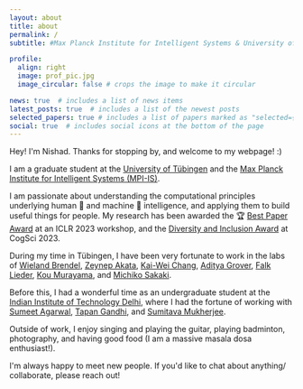 ```yaml
---
layout: about
title: about
permalink: /
subtitle: #Max Planck Institute for Intelligent Systems & University of Tübingen

profile:
  align: right
  image: prof_pic.jpg
  image_circular: false # crops the image to make it circular

news: true  # includes a list of news items
latest_posts: true  # includes a list of the newest posts
selected_papers: true # includes a list of papers marked as "selected={true}"
social: true  # includes social icons at the bottom of the page
---
```

Hey! I'm Nishad. Thanks for stopping by, and welcome to my webpage! :)

I am a graduate student at the [University of Tübingen](https://www.neuroschool-tuebingen.de/) and the [Max Planck Institute for Intelligent Systems (MPI-IS)](https://is.mpg.de/).

I am passionate about understanding the computational principles underlying human 🧠 and machine 🤖 intelligence, and applying them to build useful things for people. My research has been awarded the 🏆 [Best Paper Award](https://rtml-iclr2023.github.io/papers.html) at an ICLR 2023 workshop, and the [Diversity and Inclusion Award](https://cognitivesciencesociety.org/conference-awards/) at CogSci 2023.

During my time in Tübingen, I have been very fortunate to work in the labs of [Wieland Brendel](https://scholar.google.com/citations?user=v-JL-hsAAAAJ&hl=en), [Zeynep Akata](https://scholar.google.com/citations?user=jQl9RtkAAAAJ&hl=en), [Kai-Wei Chang](https://scholar.google.com/citations?user=fqDBtzYAAAAJ&hl=en), [Aditya Grover](https://scholar.google.com/citations?user=oOhnPUgAAAAJ&hl=en), [Falk Lieder](https://scholar.google.com/citations?user=JscQvlUAAAAJ&hl=en), [Kou Murayama](https://scholar.google.com/citations?user=r0AJphIAAAAJ&hl=en), and [Michiko Sakaki](https://scholar.google.co.jp/citations?user=_mKkd00AAAAJ&hl=en).

Before this, I had a wonderful time as an undergraduate student at the [Indian Institute of Technology Delhi](https://home.iitd.ac.in/), where I had the fortune of working with [Sumeet Agarwal](https://scholar.google.com/citations?user=vEsSCZsAAAAJ&hl=en), [Tapan Gandhi](https://scholar.google.com/citations?user=VyIA2PwAAAAJ&hl=en), and [Sumitava Mukherjee](https://scholar.google.co.in/citations?user=gsrGTEQAAAAJ&hl=en).

Outside of work, I enjoy singing and playing the guitar, playing badminton, photography, and having good food (I am a massive masala dosa enthusiast!).

I'm always happy to meet new people. If you'd like to chat about anything/ collaborate, please reach out!
